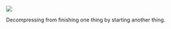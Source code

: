 ![](https://db-feed.s3.amazonaws.com/legacy/shot-2021-01-15_18-34-43-1610753721.png)

Decompressing from finishing one thing by starting another thing.
